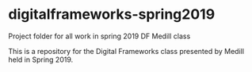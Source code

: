 # digitalframeworks-spring2019
Project folder for all work in spring 2019 DF Medill class

This is a repository for the Digital Frameworks class presented by Medill held in Spring 2019.
